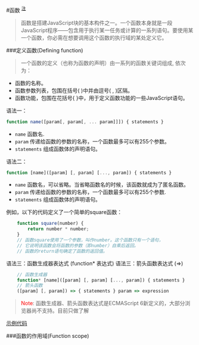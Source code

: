

#函数 <sup>[注](https://developer.mozilla.org/zh-CN/docs/Web/JavaScript/Guide/Functions)</sup>
>函数是搭建JavaScript块的基本构件之一。一个函数本身就是一段JavaScript程序——包含用于执行某一任务或计算的一系列语句。要使用某一个函数，你必需在想要调用这个函数的执行域的某处定义它。

###定义函数(Defining function)
>一个函数的定义（也称为函数的声明）由一系列的函数关键词组成, 依次为：

- 函数的名称。
- 函数参数列表，包围在括号( )中并由逗号( , )区隔。
- 函数功能，包围在花括号{ }中，用于定义函数功能的一些JavaScript语句。

语法一：
```JavaScript
function name([param[, param[, ... param]]]) { statements }
```

- `name` 函数名.
- `param` 传递给函数的参数的名称，一个函数最多可以有255个参数。
- `statements` 组成函数体的声明语句。

语法二：
```JavaScript
function [name]([param] [, param] [..., param]) { statements } 
```

- `name` 函数名，可以省略。当省略函数名的时候，该函数就成为了匿名函数。
- `param` 传递给函数的参数的名称，一个函数最多可以有255个参数.
- `statements` 组成函数体的声明语句。

例如，以下的代码定义了一个简单的square函数：
```JavaScript
	function square(number) {
		return number * number;
	}
	// 函数square使用了一个参数，叫作number。这个函数只有一个语句，
	// 它说明该函数会将函数的参数（即number）自乘后返回。
	// 函数的return语句确定了函数的返回值。
```

语法三：函数生成器表达式 (function* 表达式)
语法三：箭头函数表达式 (=>)
```JavaScript
	// 函数生成器
	function* [name]([param] [, param] [..., param]) { statements }
	// 箭头函数
	([param] [, param]) => { statements } param => expression
```
><span style="color:red">Note</span>:  函数生成器、箭头函数表达式是ECMAScript 6新定义的，大部分浏览器尚不支持。目前只做了解

[示例代码](./code/js_function.html)

###函数的作用域(Function scope)
